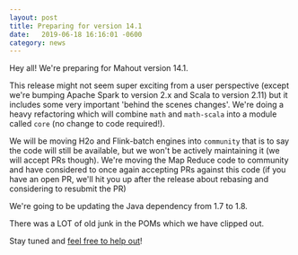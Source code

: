 ```yaml
---
layout: post
title: Preparing for version 14.1
date:   2019-06-18 16:16:01 -0600
category: news
---
```


Hey all!  We're preparing for Mahout version 14.1.

This release might not seem super exciting from a user perspective (except 
we're bumping Apache Spark to version 2.x and Scala to version 2.11) but
it includes some very important 'behind the scenes changes'.  We're doing a 
heavy refactoring which will combine `math` and `math-scala` into a module 
called `core` (no change to code required!).

We will be moving H2o and Flink-batch engines into `community` that is to 
say the code will still be available, but we won't be actively maintaining 
it (we will accept PRs though).  We're moving the Map Reduce code to community
and have considered to once again accepting PRs against this code (if you have
an open PR, we'll hit you up after the release about rebasing and considering to
resubmit the PR)

We're going to be updating the Java dependency from 1.7 to 1.8. 

There was a LOT of old junk in the POMs which we have clipped out.

Stay tuned and [feel free to help out](https://issues.apache.org/jira/secure/RapidBoard.jspa?rapidView=80&projectKey=MAHOUT&view=detail&selectedIssue=MAHOUT-2047)! 

